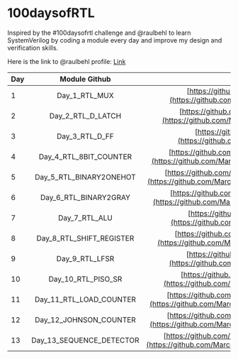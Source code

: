 # 100daysofRTL
Inspired by the #100daysofrtl challenge and @raulbehl to learn SystemVerilog by coding a module every day and improve my design and verification skills.

Here is the link to @raulbehl profile: [Link](https://github.com/raulbehl)

| Day  | Module Github  | Link|
| :------------ |:---------------:| :-----:|
| 1     | Day_1_RTL_MUX| [https://github.com/Marcotronics/100daysofRTL/001_RTL_MUX](https://github.com/Marcotronics/100daysofRTL/tree/main/001_RTL_MUX) |
| 2    | Day_2_RTL_D_LATCH| [https://github.com/Marcotronics/100daysofRTL/002_RTL_D_LATCH](https://github.com/Marcotronics/100daysofRTL/tree/main/002_RTL_D_LATCH) |
| 3    | Day_3_RTL_D_FF| [https://github.com/Marcotronics/100daysofRTL/003_D_FF](https://github.com/Marcotronics/100daysofRTL/tree/main/003_D_FF) |
| 4   | Day_4_RTL_8BIT_COUNTER| [https://github.com/Marcotronics/100daysofRTL/004_RTL_8BIT_COUNTER](https://github.com/Marcotronics/100daysofRTL/tree/main/004_RTL_8BIT_COUNTER) |
| 5   | Day_5_RTL_BINARY2ONEHOT| [https://github.com/Marcotronics/100daysofRTL/005_RTL_BINARY2ONEHOT](https://github.com/Marcotronics/100daysofRTL/tree/main/005_RTL_BINARY2ONEHOT) |
| 6   | Day_6_RTL_BINARY2GRAY| [https://github.com/Marcotronics/100daysofRTL/006_RTL_BINARY2GRAY](https://github.com/Marcotronics/100daysofRTL/tree/main/006_RTL_BINARY2GRAY) |
| 7   | Day_7_RTL_ALU| [https://github.com/Marcotronics/100daysofRTL/007_RTL_ALU](https://github.com/Marcotronics/100daysofRTL/tree/main/007_RTL_ALU) |
| 8   | Day_8_RTL_SHIFT_REGISTER| [https://github.com/Marcotronics/100daysofRTL/008_SHIFT_REGISTER](https://github.com/Marcotronics/100daysofRTL/tree/main/008_SHIFT_REGISTER) |
| 9   | Day_9_RTL_LFSR| [https://github.com/Marcotronics/100daysofRTL/009_RTL_LFSR](https://github.com/Marcotronics/100daysofRTL/tree/main/009_RTL_LFSR) |
| 10   | Day_10_RTL_PISO_SR| [https://github.com/Marcotronics/100daysofRTL/010_RTL_PISO_SR](https://github.com/Marcotronics/100daysofRTL/tree/main/010_RTL_PISO_SR) |
| 11   | Day_11_RTL_LOAD_COUNTER| [https://github.com/Marcotronics/100daysofRTL/011_RTL_LOAD_COUNTER](https://github.com/Marcotronics/100daysofRTL/tree/main/011_RTL_LOAD_COUNTER) |
| 12   | Day_12_JOHNSON_COUNTER| [https://github.com/Marcotronics/100daysofRTL/012_JOHNSON_COUNTER](https://github.com/Marcotronics/100daysofRTL/tree/main/012_JOHNSON_COUNTER) |
| 13   | Day_13_SEQUENCE_DETECTOR| [https://github.com/Marcotronics/100daysofRTL/013_SEQUENCE_DETECTOR](https://github.com/Marcotronics/100daysofRTL/tree/main/013_SEQUENCE_DETECTOR) |

